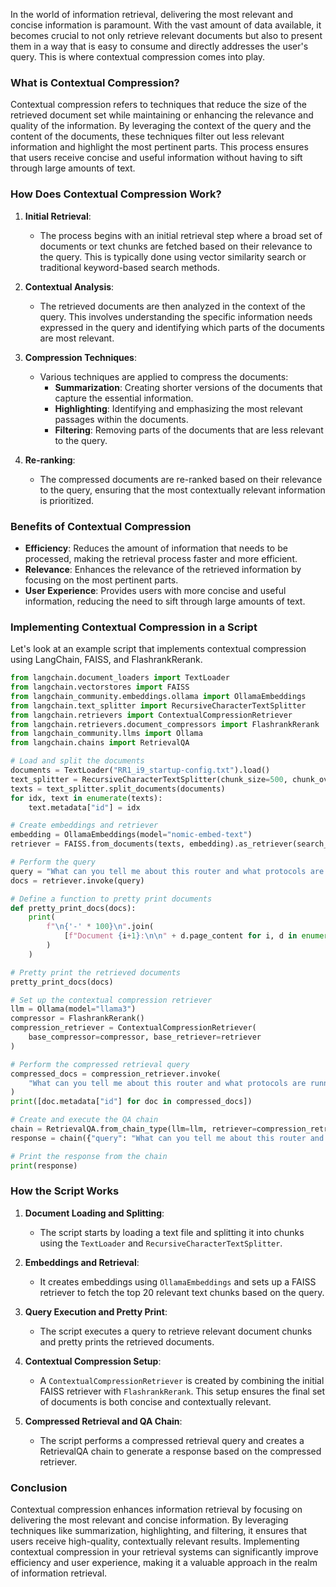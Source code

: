 In the world of information retrieval, delivering the most relevant and concise information is paramount. With the vast amount of data available, it becomes crucial to not only retrieve relevant documents but also to present them in a way that is easy to consume and directly addresses the user's query. This is where contextual compression comes into play.

### What is Contextual Compression?

Contextual compression refers to techniques that reduce the size of the retrieved document set while maintaining or enhancing the relevance and quality of the information. By leveraging the context of the query and the content of the documents, these techniques filter out less relevant information and highlight the most pertinent parts. This process ensures that users receive concise and useful information without having to sift through large amounts of text.

### How Does Contextual Compression Work?

1. **Initial Retrieval**:
   - The process begins with an initial retrieval step where a broad set of documents or text chunks are fetched based on their relevance to the query. This is typically done using vector similarity search or traditional keyword-based search methods.

2. **Contextual Analysis**:
   - The retrieved documents are then analyzed in the context of the query. This involves understanding the specific information needs expressed in the query and identifying which parts of the documents are most relevant.

3. **Compression Techniques**:
   - Various techniques are applied to compress the documents:
     - **Summarization**: Creating shorter versions of the documents that capture the essential information.
     - **Highlighting**: Identifying and emphasizing the most relevant passages within the documents.
     - **Filtering**: Removing parts of the documents that are less relevant to the query.

4. **Re-ranking**:
   - The compressed documents are re-ranked based on their relevance to the query, ensuring that the most contextually relevant information is prioritized.

### Benefits of Contextual Compression

- **Efficiency**: Reduces the amount of information that needs to be processed, making the retrieval process faster and more efficient.
- **Relevance**: Enhances the relevance of the retrieved information by focusing on the most pertinent parts.
- **User Experience**: Provides users with more concise and useful information, reducing the need to sift through large amounts of text.

### Implementing Contextual Compression in a Script

Let's look at an example script that implements contextual compression using LangChain, FAISS, and FlashrankRerank.

```python
from langchain.document_loaders import TextLoader
from langchain.vectorstores import FAISS
from langchain_community.embeddings.ollama import OllamaEmbeddings
from langchain.text_splitter import RecursiveCharacterTextSplitter
from langchain.retrievers import ContextualCompressionRetriever
from langchain.retrievers.document_compressors import FlashrankRerank
from langchain_community.llms import Ollama
from langchain.chains import RetrievalQA

# Load and split the documents
documents = TextLoader("RR1_i9_startup-config.txt").load()
text_splitter = RecursiveCharacterTextSplitter(chunk_size=500, chunk_overlap=100)
texts = text_splitter.split_documents(documents)
for idx, text in enumerate(texts):
    text.metadata["id"] = idx

# Create embeddings and retriever
embedding = OllamaEmbeddings(model="nomic-embed-text")
retriever = FAISS.from_documents(texts, embedding).as_retriever(search_kwargs={"k": 20})

# Perform the query
query = "What can you tell me about this router and what protocols are running on it?"
docs = retriever.invoke(query)

# Define a function to pretty print documents
def pretty_print_docs(docs):
    print(
        f"\n{'-' * 100}\n".join(
            [f"Document {i+1}:\n\n" + d.page_content for i, d in enumerate(docs)]
        )
    )

# Pretty print the retrieved documents
pretty_print_docs(docs)

# Set up the contextual compression retriever
llm = Ollama(model="llama3")
compressor = FlashrankRerank()
compression_retriever = ContextualCompressionRetriever(
    base_compressor=compressor, base_retriever=retriever
)

# Perform the compressed retrieval query
compressed_docs = compression_retriever.invoke(
    "What can you tell me about this router and what protocols are running on it?"
)
print([doc.metadata["id"] for doc in compressed_docs])

# Create and execute the QA chain
chain = RetrievalQA.from_chain_type(llm=llm, retriever=compression_retriever)
response = chain({"query": "What can you tell me about this router and what protocols are running on it?"})

# Print the response from the chain
print(response)
```

### How the Script Works

1. **Document Loading and Splitting**:
   - The script starts by loading a text file and splitting it into chunks using the `TextLoader` and `RecursiveCharacterTextSplitter`.

2. **Embeddings and Retrieval**:
   - It creates embeddings using `OllamaEmbeddings` and sets up a FAISS retriever to fetch the top 20 relevant text chunks based on the query.

3. **Query Execution and Pretty Print**:
   - The script executes a query to retrieve relevant document chunks and pretty prints the retrieved documents.

4. **Contextual Compression Setup**:
   - A `ContextualCompressionRetriever` is created by combining the initial FAISS retriever with `FlashrankRerank`. This setup ensures the final set of documents is both concise and contextually relevant.

5. **Compressed Retrieval and QA Chain**:
   - The script performs a compressed retrieval query and creates a RetrievalQA chain to generate a response based on the compressed retriever.

### Conclusion

Contextual compression enhances information retrieval by focusing on delivering the most relevant and concise information. By leveraging techniques like summarization, highlighting, and filtering, it ensures that users receive high-quality, contextually relevant results. Implementing contextual compression in your retrieval systems can significantly improve efficiency and user experience, making it a valuable approach in the realm of information retrieval.
